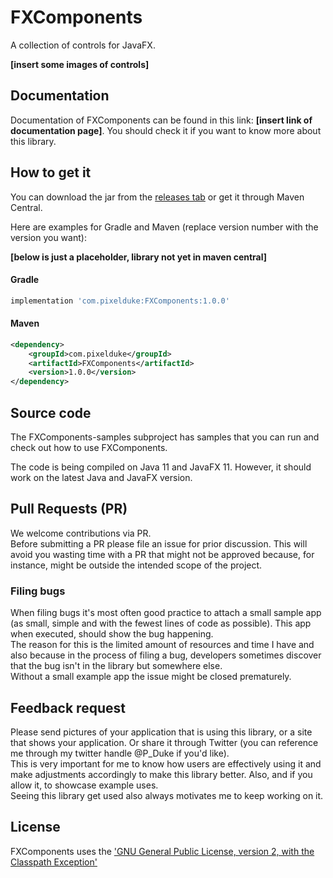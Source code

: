 # FXComponents
A collection of controls for JavaFX.

**[insert some images of controls]**

## Documentation
Documentation of FXComponents can be found in this link: **[insert link of documentation page]**. You should check it
if you want to know more about this library.

## How to get it
You can download the jar from the [releases tab](https://github.com/dukke/FXComponents/releases) or get it through
Maven Central.

Here are examples for Gradle and Maven (replace version number with the version you want):

**[below is just a placeholder, library not yet in maven central]**

#### Gradle
```groovy
implementation 'com.pixelduke:FXComponents:1.0.0'
```

#### Maven
```xml
<dependency>
    <groupId>com.pixelduke</groupId>
    <artifactId>FXComponents</artifactId>
    <version>1.0.0</version>
</dependency>
```

## Source code
The FXComponents-samples subproject has samples that you can run and check out how to use FXComponents.

The code is being compiled on Java 11 and JavaFX 11. However, it should work on the latest Java and JavaFX version.

## Pull Requests (PR)
We welcome contributions via PR.  
Before submitting a PR please file an issue for prior discussion. This will avoid you wasting time with a PR that
might not be approved because, for instance, might be outside the intended scope of the project.

### Filing bugs
When filing bugs it's most often good practice to attach a small sample app (as small, simple and with the fewest lines of code as possible). This app when executed, should show the bug happening.  
The reason for this is the limited amount of resources and time I have and also because in the process of filing a bug, developers sometimes discover that the bug isn't in the library but somewhere else.   
Without a small example app the issue might be closed prematurely.

## Feedback request
Please send pictures of your application that is using this library, or a site that shows your application. Or share it through Twitter (you can reference
me through my twitter handle @P_Duke if you'd like).   
This is very important for me to know how users are effectively using it and make adjustments accordingly to make this library better.
Also, and if you allow it, to showcase example uses.    
Seeing this library get used also always motivates me to keep working on it.

## License
FXComponents uses the ['GNU General Public License, version 2, with the Classpath Exception'](https://openjdk.java.net/legal/gplv2+ce.html)

